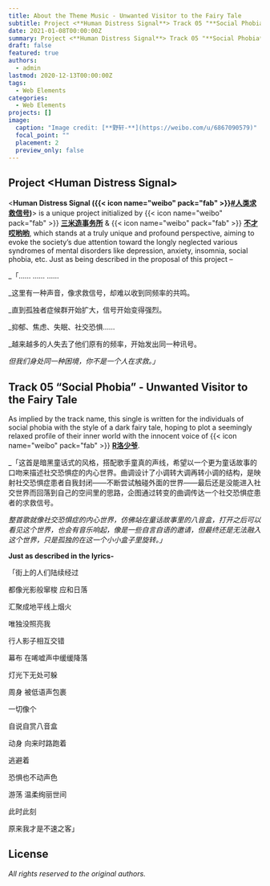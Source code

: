 ```yaml
---
title: About the Theme Music - Unwanted Visitor to the Fairy Tale
subtitle: Project <**Human Distress Signal**> Track 05 "**Social Phobia**"
date: 2021-01-08T00:00:00Z
summary: Project <**Human Distress Signal**> Track 05 "**Social Phobia**"
draft: false
featured: true
authors:
  - admin
lastmod: 2020-12-13T00:00:00Z
tags:
  - Web Elements
categories:
  - Web Elements
projects: []
image:
  caption: "Image credit: [**野轩-**](https://weibo.com/u/6867090579)"
  focal_point: ""
  placement: 2
  preview_only: false
---
```


## Project <**Human Distress Signal**>


<**Human Distress Signal ({{< icon name="weibo" pack="fab" >}}[#人类求救信号](https://weibo.com/6373550904/JuOjIc5PU))**> is a unique project initialized by {{< icon name="weibo" pack="fab" >}} [**三米造事务所**](https://weibo.com/sancaomanhua) & {{< icon name="weibo" pack="fab" >}} [**不才哎哟哟**](https://weibo.com/u/2026955024), which stands at a truly unique and profound perspective, aiming to evoke the society’s due attention toward the longly neglected various syndromes of mental disorders like depression, anxiety, insomnia, social phobia, etc. Just as being described in the proposal of this project – 

_「……   ……   ……

_这里有一种声音，像求救信号，却难以收到同频率的共鸣。

_直到孤独者症候群开始扩大，信号开始变得强烈。

_抑郁、焦虑、失眠、社交恐惧……

_越来越多的人失去了他们原有的频率，开始发出同一种讯号。

_但我们身处同一种困境，你不是一个人在求救。」_

## Track 05 “**Social Phobia**” - **Unwanted Visitor to the Fairy Tale**


As implied by the track name, this single is written for the individuals of social phobia with the style of a dark fairy tale, hoping to plot a seemingly relaxed profile of their inner world with the innocent voice of {{< icon name="weibo" pack="fab" >}} [**R洛少爷**](https://weibo.com/rluoshaoye).

_「这首是暗黑童话式的风格，搭配歌手童真的声线，希望以一个更为童话故事的口吻来描述社交恐惧症的内心世界。曲调设计了小调转大调再转小调的结构，是映射社交恐惧症患者自我封闭——不断尝试触碰外面的世界——最后还是没能进入社交世界而回落到自己的空间里的思路，企图通过转变的曲调传达一个社交恐惧症患者的求救信号。

_整首歌就像社交恐惧症的内心世界，仿佛站在童话故事里的八音盒，打开之后可以看见这个世界，也会有音乐响起，像是一些自言自语的邀请，但最终还是无法融入这个世界，只是孤独的在这一个小小盒子里旋转。」_

**Just as described in the lyrics-**

「街上的人们陆续经过

都像光影般窜梭 应和日落

汇聚成地平线上烟火

唯独没照亮我

行人影子相互交错

幕布 在唏嘘声中缓缓降落

灯光下无处可躲

周身 被低语声包裹

一切像个

自说自赏八音盒

动身 向来时路跑着

逃避着

恐惧也不动声色

游荡 温柔绚丽世间

此时此刻

原来我才是不速之客」


## License

_All rights reserved to the original authors._

